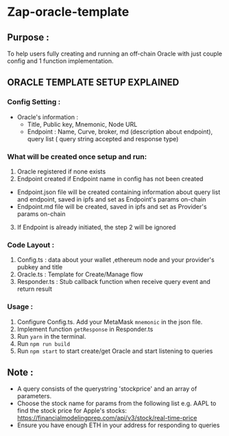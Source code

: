 # Zap-oracle-template


## Purpose :
To help users fully creating and running an off-chain Oracle with just couple config and 1 function implementation.
## ORACLE TEMPLATE SETUP EXPLAINED

### Config Setting :
  - Oracle's information :
    + Title, Public key, Mnemonic, Node URL
    + Endpoint : Name, Curve, broker, md (description about endpoint), query list ( query string accepted and response type)
### What will be created  once setup and run:
1. Oracle registered if none exists
2. Endpoint created if Endpoint name in config has not been created
  + Endpoint.json file will be created containing information about query list and endpoint, saved in ipfs and set as Endpoint's params on-chain
  + Endpoint.md file will be created, saved in ipfs and set as Provider's params on-chain
3. If Endpoint is already initiated, the step 2 will be ignored


### Code Layout :

1. Config.ts : data about your wallet ,ethereum node and your provider's pubkey and title
3. Oracle.ts : Template for Create/Manage  flow
4. Responder.ts :  Stub callback function when receive query event and return result

### Usage :

1. Configure Config.ts. Add your MetaMask `mnemonic` in the json file.
2. Implement function `getResponse` in Responder.ts
4. Run `yarn` in the terminal.
5. Run `npm run build`
3. Run `npm start` to start create/get Oracle and start listening to queries   

## Note :
- A query consists of the querystring 'stockprice' and an array of parameters.
- Choose the stock name for params from the following list e.g. AAPL to find the stock price for Apple's stocks:
https://financialmodelingprep.com/api/v3/stock/real-time-price
- Ensure you have enough ETH in your address for responding to queries
